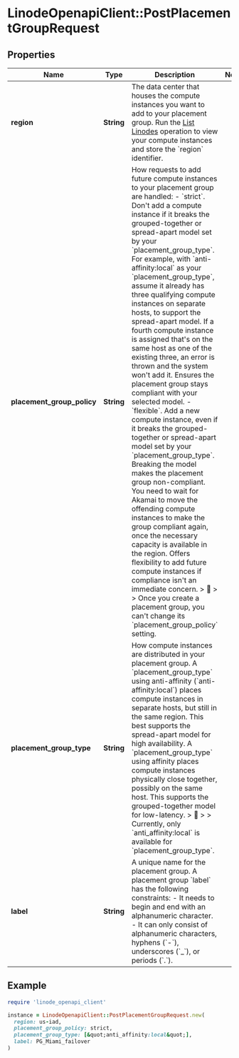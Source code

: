 # LinodeOpenapiClient::PostPlacementGroupRequest

## Properties

| Name | Type | Description | Notes |
| ---- | ---- | ----------- | ----- |
| **region** | **String** | The data center that houses the compute instances you want to add to your placement group. Run the [List Linodes](https://techdocs.akamai.com/linode-api/reference/get-linode-instances) operation to view your compute instances and store the &#x60;region&#x60; identifier. |  |
| **placement_group_policy** | **String** | How requests to add future compute instances to your placement group are handled:  - &#x60;strict&#x60;. Don&#39;t add a compute instance if it breaks the grouped-together or spread-apart model set by your &#x60;placement_group_type&#x60;. For example, with &#x60;anti-affinity:local&#x60; as your &#x60;placement_group_type&#x60;, assume it already has three qualifying compute instances on separate hosts, to support the spread-apart model. If a fourth compute instance is assigned that&#39;s on the same host as one of the existing three, an error is thrown and the system won&#39;t add it. Ensures the placement group stays compliant with your selected model. - &#x60;flexible&#x60;. Add a new compute instance, even if it breaks the grouped-together or spread-apart model set by your &#x60;placement_group_type&#x60;. Breaking the model makes the placement group non-compliant. You need to wait for Akamai to move the offending compute instances to make the group compliant again, once the necessary capacity is available in the region. Offers flexibility to add future compute instances if compliance isn&#39;t an immediate concern.  &gt; 📘 &gt; &gt; Once you create a placement group, you can&#39;t change its &#x60;placement_group_policy&#x60; setting. |  |
| **placement_group_type** | **String** | How compute instances are distributed in your placement group. A &#x60;placement_group_type&#x60; using anti-affinity (&#x60;anti-affinity:local&#x60;) places compute instances in separate hosts, but still in the same region. This best supports the spread-apart model for high availability. A &#x60;placement_group_type&#x60; using affinity places compute instances physically close together, possibly on the same host. This supports the grouped-together model for low-latency.  &gt; 📘 &gt; &gt; Currently, only &#x60;anti_affinity:local&#x60; is available for &#x60;placement_group_type&#x60;. |  |
| **label** | **String** | A unique name for the placement group. A placement group &#x60;label&#x60; has the following constraints:  - It needs to begin and end with an alphanumeric character. - It can only consist of alphanumeric characters, hyphens (&#x60;-&#x60;), underscores (&#x60;_&#x60;), or periods (&#x60;.&#x60;). |  |

## Example

```ruby
require 'linode_openapi_client'

instance = LinodeOpenapiClient::PostPlacementGroupRequest.new(
  region: us-iad,
  placement_group_policy: strict,
  placement_group_type: [&quot;anti_affinity:local&quot;],
  label: PG_Miami_failover
)
```

